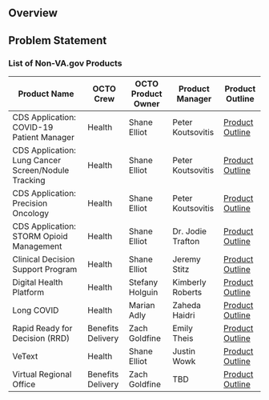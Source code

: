 ## Overview


## Problem Statement



### List of Non-VA.gov Products

|Product Name| OCTO Crew| OCTO Product Owner| Product Manager| Product Outline |
|---|---|---|---|---|
| CDS Application: COVID-19 Patient Manager | Health | Shane Elliot | Peter Koutsovitis | [Product Outline](https://github.com/department-of-veterans-affairs/va.gov-team/blob/b5069a80fd6a9b990d263c690f76ff9058f2cae9/products/health-care/clinical-decision-support/covid-patient-manager/README.md) |
| CDS Application: Lung Cancer Screen/Nodule Tracking | Health | Shane Elliot | Peter Koutsovitis | [Product Outline](LINK) | 
| CDS Application: Precision Oncology | Health | Shane Elliot | Peter Koutsovitis | [Product Outline](LINK) |
| CDS Application: STORM Opioid Management | Health | Shane Elliot | Dr. Jodie Trafton | [Product Outline](LINK) |
| Clinical Decision Support Program | Health | Shane Elliot | Jeremy Stitz | [Product Outline](LINK) | 
| Digital Health Platform | Health | Stefany Holguin | Kimberly Roberts | [Product Outline](LINK) |
| Long COVID | Health | Marian Adly | Zaheda Haidri | [Product Outline](LINK) |
| Rapid Ready for Decision (RRD) | Benefits Delivery | Zach Goldfine | Emily Theis | [Product Outline](LINK) |
| VeText | Health | Shane Elliot | Justin Wowk | [Product Outline](https://github.com/department-of-veterans-affairs/va.gov-team/blob/master/products/vetext/README.md#team) 
| Virtual Regional Office | Benefits Delivery | Zach Goldfine | TBD | [Product Outline](LINK) |
